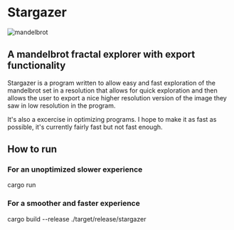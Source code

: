 # Stargazer
![mandelbrot](https://user-images.githubusercontent.com/24441325/232087718-80ead6b4-b8ab-4e8d-a0da-6ae0724b1828.png)
## A mandelbrot fractal explorer with export functionality

Stargazer is a program written to allow easy and fast exploration of the mandelbrot set in a resolution that allows for 
quick exploration and then allows the user to export a nice higher resolution version of the image they saw in low resolution in the program.

It's also a excercise in optimizing programs. I hope to make it as fast as possible, it's currently fairly fast but not fast enough.

## How to run
### For an unoptimized slower experience
  cargo run
### For a smoother and faster experience
  cargo build --release
  ./target/release/stargazer

